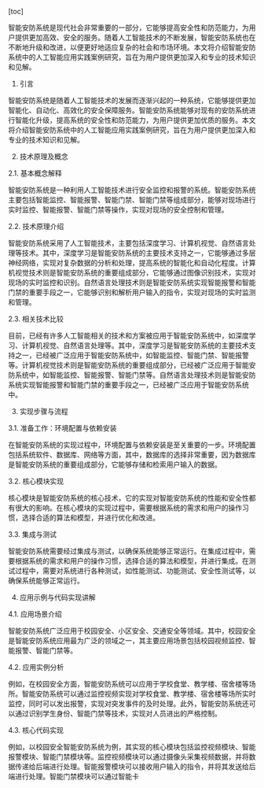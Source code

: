 
[toc]                    
                
                
智能安防系统是现代社会非常重要的一部分，它能够提高安全性和防范能力，为用户提供更加高效、安全的服务。随着人工智能技术的不断发展，智能安防系统也在不断地升级和改进，以便更好地适应复杂的社会和市场环境。本文将介绍智能安防系统中的人工智能应用实践案例研究，旨在为用户提供更加深入和专业的技术知识和见解。

1. 引言

智能安防系统是随着人工智能技术的发展而逐渐兴起的一种系统，它能够提供更加智能化、自动化、高效化的安全保障服务。智能安防系统能够对现有的安防系统进行智能化升级，提高系统的安全性和防范能力，为用户提供更加优质的服务。本文将介绍智能安防系统中的人工智能应用实践案例研究，旨在为用户提供更加深入和专业的技术知识和见解。

2. 技术原理及概念

2.1. 基本概念解释

智能安防系统是一种利用人工智能技术进行安全监控和报警的系统。智能安防系统主要包括智能监控、智能报警、智能门禁、智能门禁等组成部分，能够对现场进行实时监控、智能报警、智能门禁等操作，实现对现场的安全控制和管理。

2.2. 技术原理介绍

智能安防系统采用了人工智能技术，主要包括深度学习、计算机视觉、自然语言处理等技术。其中，深度学习是智能安防系统的主要技术支持之一，它能够通过多层神经网络，实现对复杂数据的分析和处理，提高系统的智能化和自动化程度。计算机视觉技术则是智能安防系统的重要组成部分，它能够通过图像识别技术，实现对现场的实时监控和识别。自然语言处理技术则是智能安防系统实现智能报警和智能门禁的重要手段之一，它能够识别和解析用户输入的指令，实现对现场的实时监测和管理。

2.3. 相关技术比较

目前，已经有许多人工智能相关的技术和方案被应用于智能安防系统中，如深度学习、计算机视觉、自然语言处理等。其中，深度学习是智能安防系统的主要技术支持之一，已经被广泛应用于智能安防系统中，如智能监控、智能门禁、智能报警等。计算机视觉技术则是智能安防系统的重要组成部分，已经被广泛应用于智能安防系统中，如智能监控、智能报警、智能门禁等。自然语言处理技术则是智能安防系统实现智能报警和智能门禁的重要手段之一，已经被广泛应用于智能安防系统中。

3. 实现步骤与流程

3.1. 准备工作：环境配置与依赖安装

在智能安防系统的实现过程中，环境配置与依赖安装是至关重要的一步。环境配置包括系统软件、数据库、网络等方面，其中，数据库的选择非常重要，因为数据库是智能安防系统的重要组成部分，它能够存储和检索用户输入的数据。

3.2. 核心模块实现

核心模块是智能安防系统的核心技术，它的实现对智能安防系统的性能和安全性都有很大的影响。在核心模块的实现过程中，需要根据系统的需求和用户的操作习惯，选择合适的算法和模型，并进行优化和改进。

3.3. 集成与测试

智能安防系统需要经过集成与测试，以确保系统能够正常运行。在集成过程中，需要根据系统的需求和用户的操作习惯，选择合适的算法和模型，并进行集成。在测试过程中，需要对系统进行各种测试，如性能测试、功能测试、安全性测试等，以确保系统能够正常运行。

4. 应用示例与代码实现讲解

4.1. 应用场景介绍

智能安防系统广泛应用于校园安全、小区安全、交通安全等领域。其中，校园安全是智能安防系统应用最为广泛的领域之一，其主要应用场景包括校园视频监控、智能报警、智能门禁等。

4.2. 应用实例分析

例如，在校园安全方面，智能安防系统可以应用于学校食堂、教学楼、宿舍楼等场所。智能安防系统可以通过监控视频实现对学校食堂、教学楼、宿舍楼等场所实时监控，同时可以发出报警，实现对突发事件的及时处理。此外，智能安防系统还可以通过识别学生身份、智能门禁等技术，实现对人员进出的严格控制。

4.3. 核心代码实现

例如，以校园安全智能安防系统为例，其实现的核心模块包括监控视频模块、智能报警模块、智能门禁模块等。监控视频模块可以通过摄像头采集视频数据，并将数据传递给后端进行处理。智能报警模块可以接收用户输入的指令，并将其发送给后端进行处理。智能门禁模块可以通过智能卡

